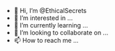 - 👋 Hi, I’m @EthicalSecrets
- 👀 I’m interested in ...
- 🌱 I’m currently learning ...
- 💞️ I’m looking to collaborate on ...
- 📫 How to reach me ...

<!---
EthicalSecrets/EthicalSecrets is a ✨ special ✨ repository because its `README.md` (this file) appears on your GitHub profile.
You can click the Preview link to take a look at your changes.
--->
